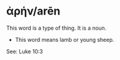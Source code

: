 # ἀρήν/arēn
This word is a type of thing. It is a noun.
* This word means lamb or young sheep.

See: Luke 10:3
